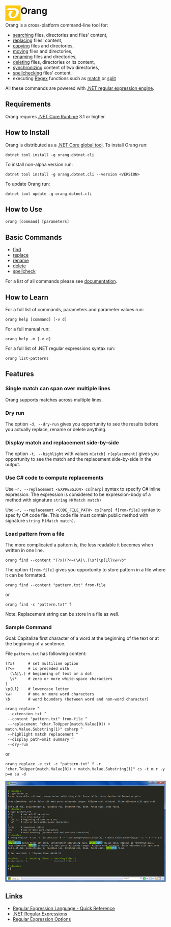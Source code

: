 # Orang <img align="left" src="images/icon48.png">

Orang is a cross-platform command-line tool for:

* [searching](https://josefpihrt.github.io/docs/orang/cli/commands/copy) files, directories and files' content,
* [replacing](https://josefpihrt.github.io/docs/orang/cli/commands/replace) files' content,
* [copying](https://josefpihrt.github.io/docs/orang/cli/commands/copy) files and directories,
* [moving](https://josefpihrt.github.io/docs/orang/cli/commands/move) files and directories,
* [renaming](https://josefpihrt.github.io/docs/orang/cli/commands/rename) files and directories,
* [deleting](https://josefpihrt.github.io/docs/orang/cli/commands/delete) files, directories or its content,
* [synchronizing](https://josefpihrt.github.io/docs/orang/cli/commands/sync) content of two directories,
* [spellchecking](https://josefpihrt.github.io/docs/orang/cli/commands/spellcheck) files' content,
* executing [Regex](https://docs.microsoft.com/cs-cz/dotnet/api/system.text.regularexpressions.regex?view=netcore-3.0) functions such as [match](https://josefpihrt.github.io/docs/orang/cli/commands/match) or [split](https://josefpihrt.github.io/docs/orang/cli/commands/split)

All these commands are powered with [.NET regular expression engine](https://docs.microsoft.com/en-us/dotnet/standard/base-types/regular-expressions).

## Requirements

Orang requires [.NET Core Runtime](https://dotnet.microsoft.com/download/dotnet-core/current/runtime) 3.1 or higher.

## How to Install

Orang is distributed as a [.NET Core global tool](https://docs.microsoft.com/en-us/dotnet/core/tools/global-tools). To install Orang run:

```
dotnet tool install -g orang.dotnet.cli
```

To install non-alpha version run:

```
dotnet tool install -g orang.dotnet.cli --version <VERSION>
```

To update Orang run:

```
dotnet tool update -g orang.dotnet.cli
```

## How to Use

```
orang [command] [parameters]
```

## Basic Commands

* [find](https://josefpihrt.github.io/docs/orang/cli/commands/find)
* [replace](https://josefpihrt.github.io/docs/orang/cli/commands/replace)
* [rename](https://josefpihrt.github.io/docs/orang/cli/commands/rename)
* [delete](https://josefpihrt.github.io/docs/orang/cli/commands/delete)
* [spellcheck](https://josefpihrt.github.io/docs/orang/cli/commands/spellcheck)

For a list of all commands please see [documentation](https://josefpihrt.github.io/docs/orang/cli).

## How to Learn

For a full list of commands, parameters and parameter values run:

```
orang help [command] [-v d]
```

For a full manual run:

```
orang help -m [-v d]
```

For a full list of .NET regular expressions syntax run:

```
orang list-patterns
```

## Features

### Single match can span over multiple lines

Orang supports matches across multiple lines.

### Dry run

The option `-d, --dry-run` gives you opportunity to see the results before you actually replace, rename or delete anything.

### Display match and replacement side-by-side

The option `-t, --highlight` with values `m[atch] r[eplacement]` gives you opportunity to see the match and the replacement side-by-side in the output.

### Use C# code to compute replacements

Use `-r, --replacement <EXPRESSION> cs[harp]` syntax to specify C# inline expression.
The expression is considered to be expression-body of a method with signature `string M(Match match)`

Use `-r, --replacement <CODE_FILE_PATH> cs[harp] f[rom-file]` syntax to specify C# code file.
This code file must contain public method with signature `string M(Match match)`.

### Load pattern from a file

The more complicated a pattern is, the less readable it becomes when written in one line.

```
orang find --content "(?x)(?<=(\A|\.)\s*)\p{Ll}\w+\b"
```

The option `f[rom-file]` gives you opportunity to store pattern in a file where it can be formatted.

```
orang find --content "pattern.txt" from-file
```
or
```
orang find -c "pattern.txt" f
```

Note: Replacement string can be store in a file as well.

### Sample Command

Goal: Capitalize first character of a word at the beginning of the text or at the beginning of a sentence.

File `pattern.txt` has following content:

```
(?x)      # set multiline option
(?<=      # is preceded with
  (\A|\.) # beginning of text or a dot
  \s*     # zero or more white-space characters
)
\p{Ll}    # lowercase letter
\w+       # one or more word characters
\b        # word boundary (between word and non-word character)
```

```
orang replace ^
 --extension txt ^
 --content "pattern.txt" from-file ^
 --replacement "char.ToUpper(match.Value[0]) + match.Value.Substring(1)" csharp ^
 --highlight match replacement ^
 --display path=omit summary ^
 --dry-run
```
or
```
orang replace -e txt -c "pattern.txt" f -r "char.ToUpper(match.Value[0]) + match.Value.Substring(1)" cs -t m r -y p=o su -d
```

![Capitalize first character in a sentence](/images/CapitalizeFirstCharInSentence.png)

## Links

* [Regular Expression Language - Quick Reference](https://docs.microsoft.com/en-us/dotnet/standard/base-types/regular-expression-language-quick-reference)
* [.NET Regular Expressions](https://docs.microsoft.com/en-us/dotnet/standard/base-types/regular-expressions)
* [Regular Expression Options](https://docs.microsoft.com/en-us/dotnet/standard/base-types/regular-expression-options)

